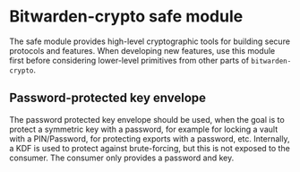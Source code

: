 # Bitwarden-crypto safe module

The safe module provides high-level cryptographic tools for building secure protocols and features. When developing new features, use this module first before considering lower-level primitives from other parts of `bitwarden-crypto`.

## Password-protected key envelope

The password protected key envelope should be used, when the goal is to protect a symmetric key with
a password, for example for locking a vault with a PIN/Password, for protecting exports with a
password, etc. Internally, a KDF is used to protect against brute-forcing, but this is not exposed
to the consumer. The consumer only provides a password and key.
